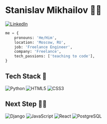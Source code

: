 # Stanislav Mikhailov 👨‍💻

[![LinkedIn](https://img.shields.io/badge/LinkedIn-stavis-yellow)](https://www.linkedin.com/in/%D1%81%D1%82%D0%B0%D0%BD%D0%B8%D1%81%D0%BB%D0%B0%D0%B2-%D0%BC%D0%B8%D1%85%D0%B0%D0%B9%D0%BB%D0%BE%D0%B2-9bb111211/)

```python
me = {
    pronouns: 'He/Him',
    location: 'Moscow, RU',
    job: 'Freelance Engineer',
    company: 'Freelance',
    tech_passions: ['teaching to code'],
}
```

## Tech Stack 🥞
![Python](https://img.shields.io/badge/-Python-1572B6?style=flat&logo=python&logoColor=white&link=/)
![HTML5](https://img.shields.io/badge/-HTML5-1572B6?style=flat&logo=html5&logoColor=white&link=/)
![CSS3](https://img.shields.io/badge/-CSS3-1572B6?style=flat&logo=css3&logoColor=white&link=/)

## Next Step 🧑‍🎓
![Django](https://img.shields.io/badge/-Django-1572B6?style=flat&logo=django&logoColor=white&link=/)
![JavaScript](https://img.shields.io/badge/-JavaScript-1572B6?style=flat&logo=javascript&logoColor=white&link=/)
![React](https://img.shields.io/badge/-React-1572B6?style=flat&logo=react&logoColor=white&link=/)
![PostgreSQL](https://img.shields.io/badge/-Postgres-1572B6?style=flat&logo=postgresql&logoColor=white&link=/)
